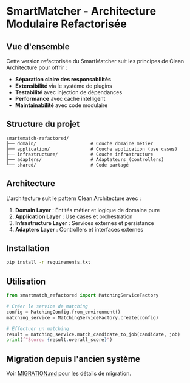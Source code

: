 # SmartMatcher - Architecture Modulaire Refactorisée

## Vue d'ensemble

Cette version refactorisée du SmartMatcher suit les principes de Clean Architecture pour offrir :

- **Séparation claire des responsabilités** 
- **Extensibilité** via le système de plugins
- **Testabilité** avec injection de dépendances
- **Performance** avec cache intelligent
- **Maintainabilité** avec code modulaire

## Structure du projet

```
smartematch-refactored/
├── domain/                    # Couche domaine métier
├── application/               # Couche application (use cases)
├── infrastructure/            # Couche infrastructure 
├── adapters/                  # Adaptateurs (controllers)
└── shared/                    # Code partagé
```

## Architecture

L'architecture suit le pattern Clean Architecture avec :

1. **Domain Layer** : Entités métier et logique de domaine pure
2. **Application Layer** : Use cases et orchestration
3. **Infrastructure Layer** : Services externes et persistance
4. **Adapters Layer** : Controllers et interfaces externes

## Installation

```bash
pip install -r requirements.txt
```

## Utilisation

```python
from smartmatch_refactored import MatchingServiceFactory

# Créer le service de matching
config = MatchingConfig.from_environment()
matching_service = MatchingServiceFactory.create(config)

# Effectuer un matching
result = matching_service.match_candidate_to_job(candidate, job)
print(f"Score: {result.overall_score}")
```

## Migration depuis l'ancien système

Voir [MIGRATION.md](./MIGRATION.md) pour les détails de migration.
